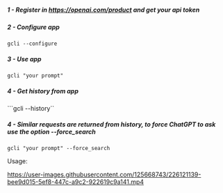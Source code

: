#####  1 - Register in https://openai.com/product and get your api token
#####  2 - Configure app
```gcli --configure```
#####  3 - Use app
```gcli "your prompt"```
#####  4 - Get history from app
```gcli --history``
#####  4 - Similar requests are returned from history, to force ChatGPT to ask use the option --force_search
```gcli "your prompt" --force_search```

Usage:

https://user-images.githubusercontent.com/125668743/226121139-bee9d015-5ef8-447c-a9c2-922619c9a141.mp4
